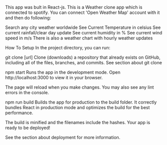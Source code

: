 This app was bult in React-js. This is a Weather clone app which is connected to spotify. You can connect 'Open Weather Map' account with it and then do following:

Search any city weather worldwide
See Current Temperature in celsius
See current rainfall/clear day update
See current humidity in %
See current wind speed in m/s
There is also a weather chart with hourly weather updates

How To Setup
In the project directory, you can run:

git clone [url]
Clone (downloads) a repository that already exists on GitHub, including all of the files, branches, and commits. See section about git clone

npm start
Runs the app in the development mode.
Open http://localhost:3000 to view it in your browser.

The page will reload when you make changes.
You may also see any lint errors in the console.

npm run build
Builds the app for production to the build folder. It correctly bundles React in production mode and optimizes the build for the best performance.

The build is minified and the filenames include the hashes. Your app is ready to be deployed!

See the section about deployment for more information.